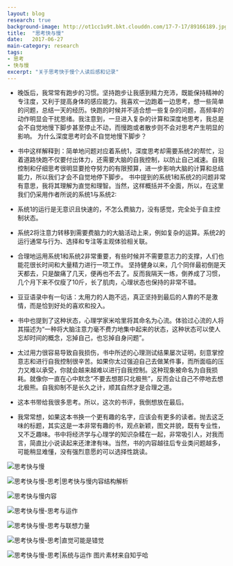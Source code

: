 ```yaml
---
layout: blog
research: true
background-image: http://ot1cc1u9t.bkt.clouddn.com/17-7-17/89166189.jpg
title:  "思考快与慢"
date:   2017-06-27
main-category: research
tags:
- 思考
- 快与慢
excerpt: "关于思考快于慢个人读后感和记录"
---
```


- 晚饭后，我常常有跑步的习惯。坚持跑步让我感到精力充沛，既能保持精神的专注度，又利于提高身体的感应能力。我喜欢一边跑着一边思考，想一些简单的问题，总结一天的经历。快跑的时候并不适合想一些复杂的问题，高频率的动作明显会干扰思绪。我注意到，一旦进入复杂的计算和深度地思考，我总是会不自觉地慢下脚步甚至停止不动，而慢跑或者散步则不会对思考产生明显的影响。
为什么深度思考时会不自觉地慢下脚步？
 

- 书中这样解释到：简单地问题对应着系统1，深度思考却需要系统2的帮忙，沿着道路快跑不仅要付出体力，还需要大脑的自我控制，以防止自己减速。自我控制和仔细思考很明显要抢夺努力的有限预算，进一步影响大脑的计算和总结能力，所以我们才会不自觉地停下脚步。
书中提到的系统1和系统2的问题非常有意思，我将其理解为直觉和理智。当然，这样概括并不全面，所以，在这里我们仍采用作者所说的系统1与系统2:

-  系统1的运行是无意识且快速的，不怎么费脑力，没有感觉，完全处于自主控制状态。
- 系统2将注意力转移到需要费脑力的大脑活动上来，例如复杂的运算。系统2的运行通常与行为、选择和专注等主观体验相关联。

- 合理地运用系统1和系统2非常重要，有些时候并不需要意志力的支撑，人们也能花很长时间和大量精力进行一项工作。
坚持健身以来，几个同伴最初倒是天天都去，只是酸痛了几天，便再也不去了。反而我隔天一练，倒养成了习惯，几个月下来不仅瘦了10斤，长了肌肉，心理状态也保持的非常不错。

- 豆豆语录中有一句话：太用力的人跑不远，真正坚持到最后的人靠的不是激情，而是恰到好处的喜欢和投入。

- 书中也提到了这种状态，心理学家米哈里将其命名为心流。体验过心流的人将其描述为“一种将大脑注意力毫不费力地集中起来的状态，这种状态可以使人忘却时间的概念，忘掉自己，也忘掉自身问题”。

- 太过用力很容易导致自我损伤，书中所述的心理测试结果屡次证明，刻意掌控意志和进行自我控制很辛苦。如果你太过强迫自己去做某件事，而所面临的压力又难以承受，你就会越来越难以进行自我控制。这种现象被命名为自我损耗。就像你一直在心中默念“不要去想那只北极熊”，反而会让自己不停地去想北极熊。自我抑制不是长久之计，顺其自然才是合理之道。

- 这本书带给我很多思考。所以，这次的书评，我倒想放在最后。

- 我常常想，如果这本书换一个更有趣的名字，应该会有更多的读者。抛去这乏味的标题，其实这是一本非常有趣的书，观点新颖，图文并貌，既有专业性，又不乏趣味。书中将经济学与心理学的知识杂糅在一起，非常吸引人，对我而言，简直比小说读起来还津津有味。当然，书的内容越往后专业类问题越多，可能稍显难懂，没有强烈意愿的可以选择性跳读。





  [1]: http://ot1cc1u9t.bkt.clouddn.com/17-7-17/82525896.jpg
  
![思考快与慢][1]


  [2]: http://ot1cc1u9t.bkt.clouddn.com/17-7-17/89133910.jpg
  
  ![思考快与慢-思考|思考快与慢内容结构解析][2]


  [3]: http://ot1cc1u9t.bkt.clouddn.com/17-7-17/95785131.jpg
  
![思考快与慢内容][4]


  [4]: http://ot1cc1u9t.bkt.clouddn.com/17-7-17/5122410.jpg
  
![思考快与慢-思考与运作][5]


  [5]: http://ot1cc1u9t.bkt.clouddn.com/17-7-17/78996389.jpg
  
 ![思考快与慢-思考与联想力量][6]


  [6]: http://ot1cc1u9t.bkt.clouddn.com/17-7-17/5122410.jpg
  
  ![思考快与慢-思考|直觉可能是错觉][7]


  [7]: http://ot1cc1u9t.bkt.clouddn.com/17-7-17/75236228.jpg
  
  ![思考快与慢-思考|系统与运作][7]
  图片素材来自知乎哈